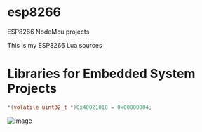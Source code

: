 # esp8266
ESP8266 NodeMcu projects

This is my ESP8266 Lua sources

<h1> Libraries for Embedded System Projects </h1>

```C
*(volatile uint32_t *)0x40021018 = 0x00000004;
```

![image](https://user-images.githubusercontent.com/38166489/77253310-3d1a4680-6c7f-11ea-9af2-ecdd8e2d15e3.png)

